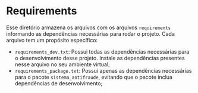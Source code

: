 # Requirements
Esse diretório armazena os arquivos com os arquivos `requirements` informando as dependências necessárias para rodar o projeto. Cada arquivo tem um propósito específico:
- `requirements_dev.txt`: Possui todas as dependências necessárias para o desenvolvimento desse projeto. Instale as dependências presentes nesse arquivo no seu ambiente virtual;
- `requirements_package.txt`: Possui apenas as dependências necessárias para o pacote `sistema_antifraude`, evitando que o pacote inclua dependências de desenvolvimento;